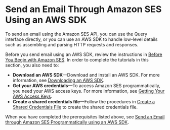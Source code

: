 # Send an Email Through Amazon SES Using an AWS SDK<a name="send-an-email-using-sdk"></a>

To send an email using the Amazon SES API, you can use the Query interface directly, or you can use an AWS SDK to handle low\-level details such as assembling and parsing HTTP requests and responses\. 

Before you send email using an AWS SDK, review the instructions in [Before You Begin with Amazon SES](before-you-begin.md)\. In order to complete the tutorials in this section, you also need to:
+ **Download an AWS SDK**—Download and install an AWS SDK\. For more information, see [Downloading an AWS SDK](download-aws-sdk.md)\.
+ **Get your AWS credentials**—To access Amazon SES programmatically, you need your AWS access keys\. For more information, see [Getting Your AWS Access Keys](get-aws-keys.md)\.
+ **Create a shared credentials file**—Follow the procedures in [Create a Shared Credentials File](create-shared-credentials-file.md) to create the shared credentials file\.

When you have completed the prerequisites listed above, see [Send an Email through Amazon SES Programmatically using an AWS SDK](send-an-email-using-sdk-programmatically.md)\.